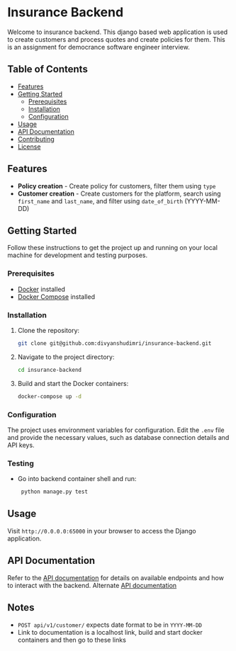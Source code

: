 # Insurance Backend

Welcome to insurance backend. This django based web application is used to create customers and process quotes and create policies for them. This is an assignment for democrance software engineer interview.

## Table of Contents

- [Features](#features)
- [Getting Started](#getting-started)
  - [Prerequisites](#prerequisites)
  - [Installation](#installation)
  - [Configuration](#configuration)
- [Usage](#usage)
- [API Documentation](#api-documentation)
- [Contributing](#contributing)
- [License](#license)

## Features

- **Policy creation** - Create policy for customers, filter them using `type`
- **Customer creation** - Create customers for the platform, search using `first_name` and `last_name`, and filter using `date_of_birth` (YYYY-MM-DD)

## Getting Started

Follow these instructions to get the project up and running on your local machine for development and testing purposes.

### Prerequisites

- [Docker](https://www.docker.com/) installed
- [Docker Compose](https://docs.docker.com/compose/) installed

### Installation

1. Clone the repository:

    ```bash
    git clone git@github.com:divyanshudimri/insurance-backend.git
    ```

2. Navigate to the project directory:

    ```bash
    cd insurance-backend
    ```

3. Build and start the Docker containers:

    ```bash
    docker-compose up -d
    ```

### Configuration

The project uses environment variables for configuration. Edit the `.env` file and provide the necessary values, such as database connection details and API keys.

### Testing

- Go into backend container shell and run:

   ```bash
    python manage.py test
    ```


## Usage

Visit `http://0.0.0.0:65000` in your browser to access the Django application.

## API Documentation

Refer to the [API documentation](http://0.0.0.0:65000/docs/) for details on available endpoints and how to interact with the backend.
Alternate [API documentation](http://0.0.0.0:65000/redoc/)

## Notes
- `POST api/v1/customer/` expects date format to be in `YYYY-MM-DD`
- Link to documentation is a localhost link, build and start docker containers and then go to these links

